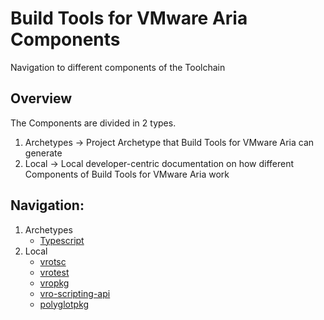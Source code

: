 # Build Tools for VMware Aria Components
Navigation to different components of the Toolchain

## Overview
The Components are divided in 2 types.
1. Archetypes -> Project Archetype that Build Tools for VMware Aria can generate
2. Local -> Local developer-centric documentation on how different Components of Build Tools for VMware Aria work

[//]: # (External navigation)
## Navigation:
1. Archetypes
   * [Typescript](./Archetypes/typescript)
2. Local
   * [vrotsc](./Local/Typescript/vrotsc)
   * [vrotest](./Local/Typescript/vrotest)
   * [vropkg](./Local/Typescript/vropkg)
   * [vro-scripting-api](./Local/Typescript/vro-scripting-api)
   * [polyglotpkg](./Local/Typescript/polyglotpkg)
